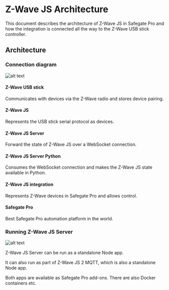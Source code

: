 # Z-Wave JS Architecture

This document describes the architecture of Z-Wave JS in Safegate Pro and how the integration is connected all the way to the Z-Wave USB stick controller.

## Architecture

### Connection diagram

![alt text][connection_diagram]

#### Z-Wave USB stick

Communicates with devices via the Z-Wave radio and stores device pairing.

#### Z-Wave JS

Represents the USB stick serial protocol as devices.

#### Z-Wave JS Server

Forward the state of Z-Wave JS over a WebSocket connection.

#### Z-Wave JS Server Python

Consumes the WebSocket connection and makes the Z-Wave JS state available in Python.

#### Z-Wave JS integration

Represents Z-Wave devices in Safegate Pro and allows control.

#### Safegate Pro

Best Safegate Pro automation platform in the world.

### Running Z-Wave JS Server

![alt text][running_zwave_js_server]

Z-Wave JS Server can be run as a standalone Node app.

It can also run as part of Z-Wave JS 2 MQTT, which is also a standalone Node app.

Both apps are available as Safegate Pro add-ons. There are also Docker containers etc.

[connection_diagram]: docs/z_wave_js_connection.png "Connection Diagram"
[//]: # (https://docs.google.com/drawings/d/10yrczSRwV4kjQwzDnCLGoAJkePaB0BMVb1sWZeeDO7U/edit?usp=sharing)

[running_zwave_js_server]: docs/running_z_wave_js_server.png "Running Z-Wave JS Server"
[//]: # (https://docs.google.com/drawings/d/1YhSVNuss3fa1VFTKQLaACxXg7y6qo742n2oYpdLRs7E/edit?usp=sharing)
